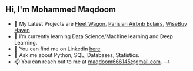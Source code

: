 ## Hi, I'm Mohammed Maqdoom



- 🔭 My Latest Projects are [Fleet Wagon](https://github.com/musaibxandra/Fleet-Wagon), [Parisian Airbnb Eclairs](https://github.com/musaibxandra/Parisian-Airbnb-Eclairs), [WiseBuy Haven](https://github.com/musaibxandra/WiseBuy-Haven)
- 🌱 I’m currently learning Data Science/Machine learning and Deep Learning.
- 🤔 You can find me on Linkedin [here](https://www.linkedin.com/in/musaibxandra/)
- 💬 Ask me about Python, SQL, Databases, Statistics.
- 📫 You can reach out to me at maqdoom666145@gmail.com.
-->
